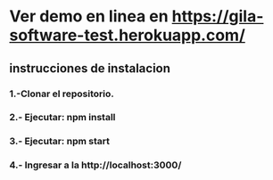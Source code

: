 # Ver demo en linea en https://gila-software-test.herokuapp.com/


## instrucciones de instalacion
### 1.-Clonar el repositorio.
### 2.- Ejecutar: npm install
### 3.- Ejecutar: npm start

### 4.- Ingresar a la http://localhost:3000/
